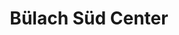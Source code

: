 ---
title: "Bülach Süd Center"
url: /buelach/buelach-sued-center-feldstrasse/
shop: Einkaufszentrum
---